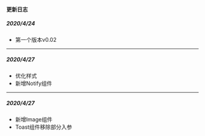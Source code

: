<!--
 * @Author: Fone丶峰
 * @Date: 2019-10-22 11:32:29
 * @LastEditors: Fone丶峰
 * @LastEditTime: 2020-04-30 14:17:50
 * @Description: msg
 * @Email: qinrifeng@163.com
 * @Github: https://github.com/FoneQinrf
 -->
#### 更新日志
##### 2020/4/24 <Badge text="v0.02"/>
- 第一个版本v0.02
---
##### 2020/4/27 <Badge text="v0.04"/>
- 优化样式
- 新增Notify组件
---
##### 2020/4/27 <Badge text="v0.05"/>
- 新增Image组件
- Toast组件移除部分入参